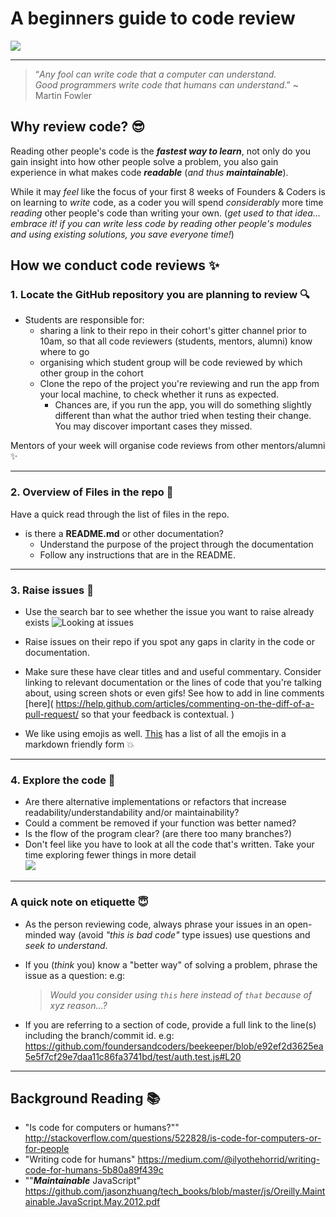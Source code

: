 # A beginners guide to code review

![](https://media.giphy.com/media/zOvBKUUEERdNm/giphy.gif)


---
> “*Any fool can write code that a computer can understand.  
> Good programmers write code that humans can understand*.”
> ~ Martin Fowler


## Why review code? :sunglasses:

Reading other people's code is the ***fastest way to learn***,
not only do you gain insight into how other people solve a problem,
you also gain experience in what makes code ***readable*** (*and thus* ***maintainable***).

While it may *feel* like the focus of your first 8 weeks of Founders &
Coders is on learning to *write* code, as a coder you will spend *considerably* more time *reading* other people's code than writing your own. (*get used to that idea... embrace it! if you can write less code by reading other people's modules and using existing solutions, you save everyone time!*)


## How we conduct code reviews :sparkles:

### 1. Locate the GitHub repository you are planning to review :mag:

* Students are responsible for:
  * sharing a link to their repo in their cohort's gitter channel prior to 10am, so that all code reviewers (students, mentors, alumni) know where to go
  * organising which student group will be code reviewed by which other group in the cohort
  * Clone the repo of the project you're reviewing and run the app from your local machine, to check whether it runs as expected.
    + Chances are, if you run the app, you will do something slightly different than what the author tried when testing their change. You may discover important cases they missed.

Mentors of your week will organise code reviews from other mentors/alumni :sparkles:

----

### 2. Overview of Files in the repo :file_folder:

Have a quick read through the list of files in the repo.

+ is there a **README.md** or other documentation?
  + Understand the purpose of the project through the documentation
  + Follow any instructions that are in the README.

---

### 3. Raise issues :space_invader:
* Use the search bar to see whether the issue you want to raise already exists
![Looking at issues](https://files.gitter.im/Jen-Harris/zjN6/image.png)

* Raise issues on their repo if you spot any gaps in clarity in the code or documentation.

* Make sure these have clear titles and and useful commentary. Consider linking to relevant documentation or the lines of code that you're talking about, using screen shots or even gifs! See how to add in line comments [here]( https://help.github.com/articles/commenting-on-the-diff-of-a-pull-request/ so that your feedback is contextual.  )

* We like using emojis as well. [This](https://www.webpagefx.com/tools/emoji-cheat-sheet/) has a list of all the emojis in a markdown friendly form :boom:

---
### 4. Explore the code :eyes:

+ Are there alternative implementations or refactors that increase readability/understandability and/or maintainability?
+ Could a comment be removed if your function was better named?
+ Is the flow of the program clear? (are there too many branches?)
+ Don't feel like you have to look at all the code that's written. Take your time exploring fewer things in more detail  
 ![](https://media.giphy.com/media/naXyAp2VYMR4k/giphy.gif)

---

### A quick note on etiquette :innocent:

* As the person reviewing code, always phrase your issues in an open-minded way (avoid *"this is bad code"* type issues) use questions and *seek to understand*.

* If you (*think* you) know a "better way" of solving a problem, phrase the issue as a question: e.g:  

    >*Would you consider using `this` here instead of `that` because of xyz reason...?*

* If you are referring to a section of code, provide a full link to the line(s) including the branch/commit id. e.g: https://github.com/foundersandcoders/beekeeper/blob/e92ef2d3625ea5e5f7cf29e7daa11c86fa3741bd/test/auth.test.js#L20

---

## Background Reading :books:

+ "Is code for computers or humans?""
http://stackoverflow.com/questions/522828/is-code-for-computers-or-for-people
+ "Writing code for humans" https://medium.com/@ilyothehorrid/writing-code-for-humans-5b80a89f439c
+ ""***Maintainable*** JavaScript"
https://github.com/jasonzhuang/tech_books/blob/master/js/Oreilly.Maintainable.JavaScript.May.2012.pdf

